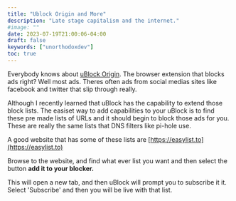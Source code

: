 ```yaml
---
title: "Ublock Origin and More"
description: "Late stage capitalism and the internet."
#image: ""
date: 2023-07-19T21:00:06-04:00
draft: false
keywords: ["unorthodoxdev"]
toc: true
---
```



Everybody knows about [uBlock Origin](https://ublockorigin.com). The browser extension that blocks ads right? Well most ads. Theres often ads from social medias sites like facebook and twitter that slip through really. 

Although I recently learned that uBlock has the capability to extend those block lists. The easiset way to add capabilities to your uBlock is to find these pre made lists of URLs and it should begin to block those ads for you. These are really the same lists that DNS filters like pi-hole use.

A good website that has some of these lists are [https://easylist.to](https://easylist.to)

Browse to the website, and find what ever list you want and then select the button **add it to your blocker.**

This will open a new tab, and then uBlock will prompt you to subscribe it it. Select 'Subscribe' and then you will be live with that list. 
